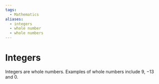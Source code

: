 ```yaml
---
tags:
  - Mathematics
aliases:
  - integers
  - whole number
  - whole numbers
---
```

# Integers
Integers are whole numbers. Examples of whole numbers include $9$, $-13$ and $0$.